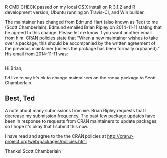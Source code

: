 R CMD CHECK passed on my local OS X install on R 3.1.2 and R development version, Ubuntu running on Travis-CI, and Win builder.

The maintainer has changed from Edmund Hart (also known as Ted) to me (Scott Chamberlain). Edmund emailed Brian Ripley on 2014-11-11 stating that he agreed to this change. Please let me know if you want another email from him. CRAN policies state that "When a new maintainer wishes to take over a package, this should be accompanied by the written agreement of the previous maintainer (unless the package has been formally orphaned)." His email from 2014-11-11 was:

-------
Hi Brian,

I'd like to say it's ok to change maintainers on the rnoaa package to Scott Chamberlain.

Best,
Ted
-------

A note about many submissions from me. Brian Ripley requests that I decrease my submission frequency. The past few package updates have been in response to requests from CRAN maintainers to update packages, so I hope it's okay that I submit this now.

I have read and agree to the the CRAN policies at http://cran.r-project.org/web/packages/policies.html

Thanks! Scott Chamberlain
